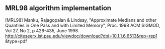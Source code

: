 ## MRL98 algorithm implementation

[MRL98] Manku, Rajagopalan & Lindsay, "Approximate Medians and other
  Quantiles in One Pass and with Limited Memory", Proc. 1998 ACM SIGMOD,
  Vol 27, No 2, p 426-435, June 1998.
  http://citeseerx.ist.psu.edu/viewdoc/download?doi=10.1.1.6.6513&rep=rep1
  &type=pdf

